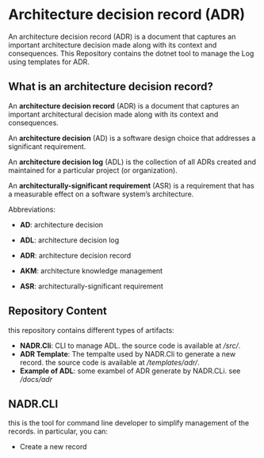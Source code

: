 # Architecture decision record (ADR)

An architecture decision record (ADR) is a document that captures an important architecture decision made along with its context and consequences.
This Repository contains the dotnet tool to manage the Log using templates for ADR.

## What is an architecture decision record?

An **architecture decision record** (ADR) is a document that captures an important architectural decision made along with its context and consequences.

An **architecture decision** (AD) is a software design choice that addresses a significant requirement.

An **architecture decision log** (ADL) is the collection of all ADRs created and maintained for a particular project (or organization).

An **architecturally-significant requirement** (ASR) is a requirement that has a measurable effect on a software system’s architecture.

Abbreviations:

* **AD**: architecture decision

* **ADL**: architecture decision log

* **ADR**: architecture decision record

* **AKM**: architecture knowledge management

* **ASR**: architecturally-significant requirement

## Repository Content

this repository contains different types of artifacts:

* **NADR.Cli**: CLI to manage ADL. the source code is available at _/src/_.
* **ADR Template**: The tempalte used by NADR.Cli to generate a new record. the source code is available at _/templates/adr/_.
* **Example of ADL**: some exambel of ADR generate by NADR.CLi. see _/docs/adr_

## NADR.CLI

this is the tool for command line developer to simplify management of the records. in particular, you can:

* Create a new record
